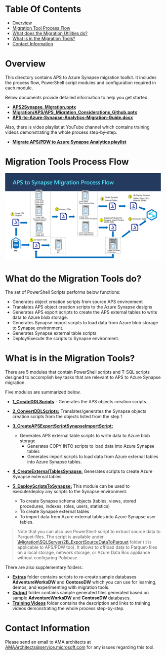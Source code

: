 
# **Table Of Contents**
 - [Overview](#overview) 
 - [Migration Tool Process Flow](#migration-tools-process-flow)
 - [What does the Migration Utilities do?](#what-do-the-migration-tools-do?)
 - [What is in the Migration Tools?](#what-is-in-the-migration-tools?)
 - [Contact Information](#contact-information)



# Overview

This directory contains APS to Azure Synapse migration toolkit. It includes the process flow, PowerShell script modules and configuration required in each module.

Below documents provide detailed information to help you get started.

- [**APS2Synapse_Migration.pptx**](APS2Synapse_Migration.pptx) 
- [**Migration/APS/APS_Migration_Considerations_Github.pptx**](APS_Migration_Considerations_Github.pptx) 
- [**APS-to-Azure-Synapse-Analytics-Migration-Guide.docx**](APS-to-Azure-Synapse-Analytics-Migration-Guide.docx) 

Also, there is video playlist at YouTube channel which contains training videos demonstrating the whole process step-by-step.

- [**Migrate APS/PDW to Azure Synapse Analytics playlist**](https://youtube.com/playlist?list=PLTPqkIPx9Hx8-dxWWv9Wyup2RQMMa6lHx) 




# Migration Tools Process Flow

![Tool Processflow](Images/ProcessFlow_v2.PNG)



# What do the Migration Tools do?

The set of PowerShell Scripts performs below functions:

- Generates object creation scripts from source APS environment
- Translates APS object creation scripts to the Azure Synapse designs
- Generates APS export scripts to create the APS external tables to write data to Azure blob storage.
- Generates Synapse import scripts to load data from Azure blob storage to Synapse environment.
- Generates Synapse external table scripts
- Deploy/Execute the scripts to Synapse environment.



# What is in the Migration Tools?

There are 5 modules that contain PowerShell scripts and T-SQL scripts designed to accomplish key tasks that are relevant to APS to Azure Synapse migration.

Five modules are summarized below.

- [**1_CreateDDLScripts**](1_CreateDDLScripts) - Generates the APS objects creation scripts.

- [**2_ConvertDDLScripts:**](2_ConvertDDLScripts) Translates/generates the Synapse objects creation scripts from the objects listed from the step 1

- [**3_CreateAPSExportScriptSynapseImportScript:**](3_CreateAPSExportScriptSynapseImportScript) 
  - Generates APS external table scripts to write data to Azure blob storage
    - Generates COPY INTO scripts to load data into Azure Synapse tables 
    - Generates import scripts to load data from Azure external tables into Azure Synapse tables.
  
- [**4_CreateExternalTablesSynapse:**](4_CreateExternalTablesSynapse) Generates scripts to create Azure Synapse external tables

- [**5_DeployScriptsToSynapse:**](5_DeployScriptsToSynapse) 
    This module can be used to execute/deploy any scripts to the Synapse environment.
    - To create Synapse schema objects (tables, views, stored procedures, indexes, roles, users, statistics)
    - To create Synapse external tables
    - To import data from Azure external tables into Azure Synapse user tables.
    

> Note that you can also use PowerShell-script to extract source data to Parquet-files. The script is available under [\Migration\SQLServer\2B_ExportSourceDataToParquet](..\..\SQLServer\2B_ExportSourceDataToParquet) folder (it is applicable to APS/PDW too). It allows to offload data to Parquet-files on a local storage, network storage, or Azure Data Box appliance without configuring Polybase.

There are also supplementary folders:

- [**Extras**](Extras) folder contains scripts to re-create sample databases **AdventureWorksDW** and **ContosoDW** which you can use for learning, demos, and experimenting with migration tools.
- [**Output**](Output) folder contains sample generated files generated based on sample **AdventureWorksDW** and **ContosoDW** databases.
- [**Training Videos**](Training%20Videos) folder contains the description and links to training videos demonstrating the whole process step-by-step.



# Contact Information

Please send an email to AMA architects at <AMAArchitects@service.microsoft.com> for any issues regarding this tool.
